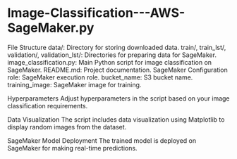 # Image-Classification---AWS-SageMaker.py
 
File Structure
data/: Directory for storing downloaded data.
train/, train_lst/, validation/, validation_lst/: Directories for preparing data for SageMaker.
image_classification.py: Main Python script for image classification on SageMaker.
README.md: Project documentation.
SageMaker Configuration
role: SageMaker execution role.
bucket_name: S3 bucket name.
training_image: SageMaker image for training.

Hyperparameters
Adjust hyperparameters in the script based on your image classification requirements.

Data Visualization
The script includes data visualization using Matplotlib to display random images from the dataset.

SageMaker Model Deployment
The trained model is deployed on SageMaker for making real-time predictions.
